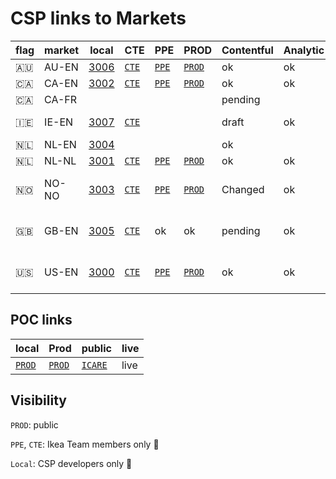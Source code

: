 # CSP links to Markets

| flag | market| local | CTE | PPE | PROD |Contentful | Analytic | Pending |live |
| -- | -- | -- | -- | -- | -- | -- | -- | -- | -- |
| 🇦🇺 | AU-EN |  <a href="http://localhost:3006/au/en/customer-service/support/" target="_blank"> 3006  </a> | <a href="https://www.cte.ikeadt.com/au/en/customer-service/support/" target="_blank"> `CTE` </a> | <a href="https://www.ppe.ikeadt.com/au/en/customer-service/support/" target="_blank"> `PPE` </a> <a href="" target="_blank">  </a>  | <a href="https://www.ikea.com/au/en/customer-service/support/" target="_blank"> `PROD`  </a> | ok |ok | | **LIVE**|
| 🇨🇦 | CA-EN |  <a href="http://localhost:3002/nl/nl/customer-service/support/" target="_blank"> 3002 </a>  | <a href="https://www.cte.ikeadt.com/ca/en/customer-service/support/" target="_blank"> `CTE` </a> | <a href="https://www.ppe.ikeadt.com/ca/en/customer-service/support/" target="_blank"> `PPE` </a> <a href="" target="_blank">  </a> | <a href="https://www.ikea.com/ca/en/customer-service/support/" target="_blank"> `PROD`  </a> | ok | ok | | |
| 🇨🇦 | CA-FR | | | | | pending| | |
| 🇮🇪 | IE-EN | <a href="http://localhost:3007/ie/en/customer-service/support/" target="_blank"> 3007 </a>  | <a href="https://www.cte.ikeadt.com/ie/en/customer-service/support/" target="_blank"> `CTE` </a>  |  | | draft |ok | CMS |1 May? |
| 🇳🇱 | NL-EN|<a href="http://localhost:3004/nl/en/customer-service/support/"> 3004 </a> | <a href="" target="_blank">  </a> | | |ok | | |
| 🇳🇱 | NL-NL | <a href="http://localhost:3001/nl/nl/customer-service/support/"> 3001 </a>  | <a href="https://www.cte.ikeadt.com/nl/nl/customer-service/support/" target="_blank"> `CTE` </a>  | <a href="https://www.ppe.ikeadt.com/nl/nl/customer-service/support/" target="_blank">`PPE`  </a> <a href="" target="_blank">  </a> | <a href="https://www.ikea.com/nl/nl/customer-service/support/" target="_blank"> `PROD`  </a> | ok |ok | |**LIVE** |
| 🇳🇴| NO-NO|  <a href="http://localhost:3003/no/no/customer-service/support/" target="_blank">  3003 </a>  |<a href="https://www.cte.ikeadt.com/no/no/customer-service/support/" target="_blank"> `CTE` </a> | <a href="https://www.ppe.ikeadt.com/no/no/customer-service/support/" target="_blank"> `PPE` </a> <a href="" target="_blank">  </a>  |<a href="https://www.ikea.com/no/no/customer-service/support/" target="_blank"> `PROD`  </a> | Changed| ok |CMS, Phrase, Analytics  | |
| 🇬🇧| GB-EN | <a href="http://localhost:3005/gb/en/customer-service/support/" target="_blank">  3005 </a>  |<a href="https://www.cte.ikeadt.com/gb/en/customer-service/support/" target="_blank"> `CTE` </a> |ok  |ok | pending |ok| CMS, VETA, Analytics | 1 May? |
| 🇺🇸| US-EN |  <a href="http://localhost:3000/us/en/customer-service/support/" target="_blank"> 3000 </a> |<a href="https://www.ikea.com/us/en/customer-service/support"> `CTE` </a> | <a href="https://www.ppe.ikeadt.com/us/en/customer-service/support/" target="_blank"> `PPE` </a> <a href="" target="_blank">  </a> |<a href="https://www.ikea.com/us/en/customer-service/support/" target="_blank"> `PROD`  </a> | ok |ok | veta, Chat, Analytics| |



## POC links

| local | Prod |public |  live |
| -- | -- | -- | -- |
| <a href="http://localhost:3000/" target="_blank"> `PROD`  </a> | <a href="https://compensation-frontend.herokuapp.com/" target="_blank"> `PROD`  </a> | <a href="https://icare.ingka.com/" target="_blank"> `ICARE`  </a> | live |

## Visibility

`PROD`: public

`PPE`, `CTE`: Ikea Team members only 🔑

`Local`: CSP developers only 🔑
